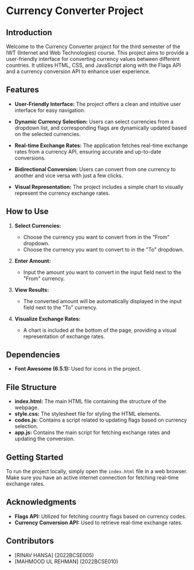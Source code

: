 # Currency Converter Project

## Introduction

Welcome to the Currency Converter project for the third semester of the IWT (Internet and Web Technologies) course. This project aims to provide a user-friendly interface for converting currency values between different countries. It utilizes HTML, CSS, and JavaScript along with the Flags API and a currency conversion API to enhance user experience.

## Features

- **User-Friendly Interface:** The project offers a clean and intuitive user interface for easy navigation.

- **Dynamic Currency Selection:** Users can select currencies from a dropdown list, and corresponding flags are dynamically updated based on the selected currencies.

- **Real-time Exchange Rates:** The application fetches real-time exchange rates from a currency API, ensuring accurate and up-to-date conversions.

- **Bidirectional Conversion:** Users can convert from one currency to another and vice versa with just a few clicks.

- **Visual Representation:** The project includes a simple chart to visually represent the currency exchange rates.

## How to Use

1. **Select Currencies:**
   - Choose the currency you want to convert from in the "From" dropdown.
   - Choose the currency you want to convert to in the "To" dropdown.

2. **Enter Amount:**
   - Input the amount you want to convert in the input field next to the "From" currency.

3. **View Results:**
   - The converted amount will be automatically displayed in the input field next to the "To" currency.

4. **Visualize Exchange Rates:**
   - A chart is included at the bottom of the page, providing a visual representation of exchange rates.

## Dependencies

- **Font Awesome (6.5.1):** Used for icons in the project.


## File Structure

- **index.html:** The main HTML file containing the structure of the webpage.
- **style.css:** The stylesheet file for styling the HTML elements.
- **codes.js:** Contains a script related to updating flags based on currency selection.
- **app.js:** Contains the main script for fetching exchange rates and updating the conversion.

## Getting Started

To run the project locally, simply open the `index.html` file in a web browser. Make sure you have an active internet connection for fetching real-time exchange rates.

## Acknowledgments

- **Flags API:** Utilized for fetching country flags based on currency codes.
- **Currency Conversion API:** Used to retrieve real-time exchange rates.

## Contributors

- [RINAV HANSA] (2022BCSE005)
- [MAHMOOD UL REHMAN] (2022BCSE010)




